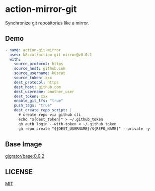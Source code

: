 # action-mirror-git

Synchronize git repositories like a mirror.

## Demo

```yml
- name: action-git-mirror   
  uses: k8scat/action-git-mirror@v0.0.1
  with: 
    source_protocol: https
    source_host: github.com
    source_username: k8scat
    source_token: xxx
    dest_protocol: https
    dest_host: github.com
    dest_username: another_user
    dest_token: xxx
    enable_git_lfs: "true"
    push_tags: "true"
    dest_create_repo_script: |
      # create repo via github cli
      echo "${dest_token}" > ~/.github_token
      gh auth login --with-token < ~/.github_token
      gh repo create "${DEST_USERNAME}/${REPO_NAME}" --private -y
```

## Base Image

[gigrator/base:0.0.2](https://hub.docker.com/repository/docker/gigrator/base)

## LICENSE

[MIT](./LICENSE)
